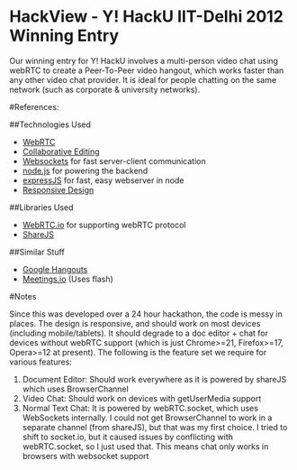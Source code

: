 HackView - Y! HackU IIT-Delhi 2012 Winning Entry
================================================

Our winning entry for Y! HackU involves a multi-person video chat using webRTC to create a Peer-To-Peer video hangout,
which works faster than any other video chat provider. It is ideal for people chatting on the same network 
(such as corporate & university networks).


#References:

##Technologies Used

- [WebRTC](http://www.webrtc.org)
- [Collaborative Editing](http://en.wikipedia.org/wiki/Collaborative_editing)
- [Websockets](http://websocket.org) for fast server-client communication
- [node.js](http://nodejs.org) for powering the backend
- [expressJS](expressjs.com/) for fast, easy webserver in node
- [Responsive Design](http://en.wikipedia.org/wiki/Responsive_Web_Design)


##Libraries Used
- [WebRTC.io](http://github.com.webrtc) for supporting webRTC protocol
- [ShareJS](http://sharejs.org)

##Similar Stuff
- [Google Hangouts](http://www.google.com/tools/dlpage/res/talkvideo/hangouts/)
- [Meetings.io](http://meetings.io) (Uses flash)

#Notes

Since this was developed over a 24 hour hackathon, the code is messy in places. The design is responsive, and should work on most devices (including mobile/tablets). It should degrade to a doc editor + chat for devices without webRTC support (which is just Chrome>=21, Firefox>=17, Opera>=12 at present). The following is the feature set we require for various features:

1. Document Editor: Should work everywhere as it is powered by shareJS which uses BrowserChannel
2. Video Chat: Should work on devices with getUserMedia support
3. Normal Text Chat: It is powered by webRTC.socket, which uses WebSockets internally. I could not get BrowserChannel to work in a separate channel (from shareJS), but that was my first choice. I tried to shift to socket.io, but it caused issues by conflicting with webRTC.socket, so I just used that. This means chat only works in browsers with websocket support
